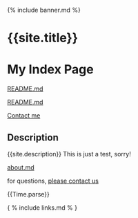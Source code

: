 {% include banner.md %}

# {{site.title}}

# My Index Page 

[README.md](https://github.com/Jnthnoaa/group-website/blob/main/README.md)

[README.md](README.md)

[Contact me](contact.md)

## Description

{{site.description}}
This is just a test, sorry!

[about.md](about.md)

for questions, [please contact us](mailto:{{site.email}})

{{Time.parse}}

{ % include links.md % }
